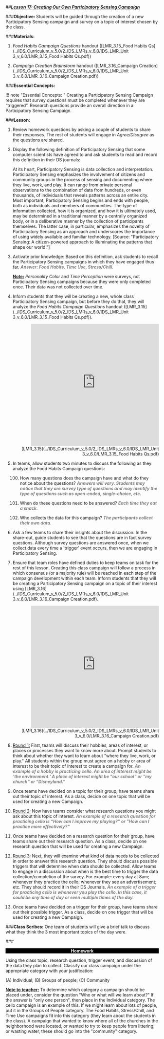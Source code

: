 ##***<u>Lesson 17: Creating Our Own Participatory Sensing Campaign</u>***

###**Objective:** 
Students will be guided through the creation of a new Participatory Sensing campaign and
survey on a topic of interest chosen by the class.

###**Materials:**
1. *Food Habits Campaign Questions* handout ([LMR_3.15_Food Habits Qs](../IDS_Curriculum_v_5.0/2_IDS_LMRs_v_6.0/IDS_LMR_Unit 3_v_6.0/LMR_3.15_Food Habits Qs.pdf))

2. *Campaign Creation Brainstorm* handout ([LMR_3.16_Campaign Creation](../IDS_Curriculum_v_5.0/2_IDS_LMRs_v_6.0/IDS_LMR_Unit 3_v_6.0/LMR_3.16_Campaign Creation.pdf))

###**Essential Concepts:**

!!! note "Essential Concepts: "
    Creating a Participatory Sensing Campaign requires that survey questions must be
    completed whenever they are “triggered”. Research questions provide an overall direction in a Participatory
    Sensing Campaign.

###**Lesson:**
1. Review homework questions by asking a couple of students to share their responses. The rest of
students will engage in *Agree/Disagree* as the questions are shared.

2. Display the following definition of Participatory Sensing that some computer scientists have
agreed to and ask students to read and record this definition in their DS journals:

    At its heart, Participatory Sensing is data collection and interpretation.
    Participatory Sensing emphasizes the involvement of citizens and community
    groups in the process of sensing and documenting where they live, work, and
    play. It can range from private personal observations to the combination of data
    from hundreds, or even thousands, of individuals that reveals patterns across an
    entire city. Most important, Participatory Sensing begins and ends with people,
    both as individuals and members of communities. The type of information
    collected, how it is organized, and how it is ultimately used, may be determined
    in a traditional manner by a centrally organized body, or in a deliberative manner
    by the collection of participants themselves. The latter case, in particular,
    emphasizes the novelty of Participatory Sensing as an approach and
    underscores the importance of using widely available and familiar technology.
    [Source: "Participatory Sensing: A citizen-powered approach to illuminating the
    patterns that shape our world."]

3. Activate prior knowledge: Based on this definition, ask students to recall the Participatory Sensing
campaigns in which they have engaged thus far. <span style="color:grey">***Answer: Food Habits, Time Use, Stress/Chill.***</span>

    **<u>Note:</u>** *Personality Color* and *Time Perception* were surveys, not Participatory Sensing campaigns
    because they were only completed once. Their data was not collected over time.

4. Inform students that they will be creating a new, whole class Participatory Sensing campaign, but
before they do that, they will analyze the *Food Habits Campaign Questions* handout ([LMR_3.15](../IDS_Curriculum_v_5.0/2_IDS_LMRs_v_6.0/IDS_LMR_Unit 3_v_6.0/LMR_3.15_Food Habits Qs.pdf)).
    <div align="right"><iframe src="https://docs.google.com/viewerng/viewer?url=https://curriculum.idsucla.org/IDS_Curriculum_v_5.0/2_IDS_LMRs_v_6.0/IDS_LMR_Unit 3_v_6.0/LMR_3.15_Food Habits Qs.pdf&embedded=true" style=" width:420px;height:400px;" frameborder="0"></iframe><br>[LMR_3.15](../IDS_Curriculum_v_5.0/2_IDS_LMRs_v_6.0/IDS_LMR_Unit 3_v_6.0/LMR_3.15_Food Habits Qs.pdf)</div>

5. In teams, allow students two minutes to discuss the following as they analyze the Food Habits
Campaign questions:

    100. How many questions does the campaign have and what do they notice about the
    questions? <span style="color:grey">***Answers will vary. Students may notice that they are survey type of
    questions and may identify the type of questions such as open-ended, single-choice,
    etc.***</span>

    100. When do these questions need to be answered? <span style="color:grey">***Each time they eat a snack.***</span>

    100. Who collects the data for this campaign? <span style="color:grey">***The participants collect their own data.***</span>

6. Ask a few teams to share their insights about the discussion. In the share-out, guide students to
see that the questions are in fact survey questions. Although survey questions are answered
once, when we collect data every time a 'trigger' event occurs, then we are engaging in
Participatory Sensing.

7. Ensure that team roles have defined duties to keep teams on task for the rest of this lesson.
Creating this class campaign will follow a process in which consensus (or a majority rule) will be
reached in each step of the campaign development within each team. Inform students that they
will be creating a Participatory Sensing campaign on a topic of their interest using [LMR_3.16](../IDS_Curriculum_v_5.0/2_IDS_LMRs_v_6.0/IDS_LMR_Unit 3_v_6.0/LMR_3.16_Campaign Creation.pdf).
    <div align="right"><iframe src="https://docs.google.com/viewerng/viewer?url=https://curriculum.idsucla.org/IDS_Curriculum_v_5.0/2_IDS_LMRs_v_6.0/IDS_LMR_Unit 3_v_6.0/LMR_3.16_Campaign Creation.pdf&embedded=true" style=" width:420px;height:400px;" frameborder="0"></iframe><br>[LMR_3.16](../IDS_Curriculum_v_5.0/2_IDS_LMRs_v_6.0/IDS_LMR_Unit 3_v_6.0/LMR_3.16_Campaign Creation.pdf)</div>

8. <u>Round 1:</u> First, teams will discuss their hobbies, areas of interest, or places or processes they
want to know more about. Prompt students to think about whether they want to learn about
"where they live, work, or play." All students within the group must agree on a hobby or area of
interest to be their topic of interest to create a campaign for. <span style="color:grey">***An example of a hobby is
practicing cello. An area of interest might be 'the environment.' A place of interest might
be "our school" or "my church" or "Disneyland."***</span>

9. Once teams have decided on a topic for their group, have teams share out their topic of interest.
As a class, decide on one topic that will be used for creating a new Campaign.

10. <u>Round 2:</u> Now have teams consider what research questions you might ask about this topic of
interest. <span style="color:grey">***An example of a research question for practicing cello is “How can I improve my
playing?” or "How can I practice more effectively?"***</span>

11. Once teams have decided on a research question for their group, have teams share out their
research question. As a class, decide on one research question that will be used for creating a
new Campaign.

12. <u>Round 3:</u> Next, they will examine what kind of data needs to be collected in order to answer this
research question. They should discuss possible triggers that will determine when data should be
collected. Allow teams to engage in a discussion about when is the best time to trigger the data
collection/completion of the survey. For example: every day at 8am; whenever they practice the
cello; whenever they see an advertisement; etc. They should record it in their DS Journals. <span style="color:grey">***An
example of a trigger for practicing cello is whenever you play the cello. In this case, it
could be any time of day or even multiple times of the day.***</span>

13. Once teams have decided on a trigger for their group, have teams share out their possible trigger.
As a class, decide on one trigger that will be used for creating a new Campaign.

###**Class Scribes:**
One team of students will give a brief talk to discuss what they think the 3 most important topics of the
day were.

###<p style="background: black; color: white; text-align: center;">**Homework**</p>
Using the class topic, research question, trigger event, and discussion of the data they plan to collect.
Classify our class campaign under the appropriate category with your justification:

 (A) Individual; (B) Groups of people; (C) Community

**<u>Note to teacher:</u>** To determine which category a campaign should be placed under, consider the
question "Who or what will we learn about?" If the answer is "only one person", then place in the
Individual category. The cello campaign is an example of this. If we might learn about lots of people, put it
in the Groups of People category. The Food Habits, Stress/Chill, and Time Use campaigns fit into this
category (they learn about the students in the class). A campaign that wanted to know where all of the
churches in the neighborhood were located, or wanted to try to keep people from littering, or wasting
water, these should go into the "community" category.